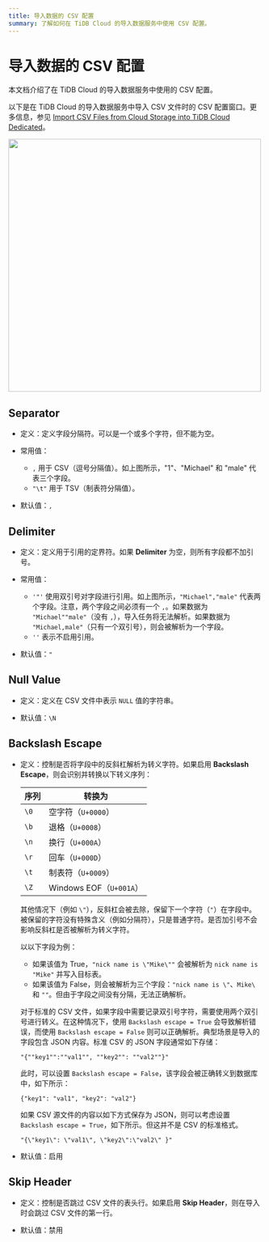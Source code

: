```yaml
---
title: 导入数据的 CSV 配置
summary: 了解如何在 TiDB Cloud 的导入数据服务中使用 CSV 配置。
---
```


# 导入数据的 CSV 配置

本文档介绍了在 TiDB Cloud 的导入数据服务中使用的 CSV 配置。

以下是在 TiDB Cloud 的导入数据服务中导入 CSV 文件时的 CSV 配置窗口。更多信息，参见 [Import CSV Files from Cloud Storage into TiDB Cloud Dedicated](/tidb-cloud/import-csv-files.md)。

<img src="https://docs-download.pingcap.com/media/images/docs/tidb-cloud/import-data-csv-config.png" width="500" />

## Separator

- 定义：定义字段分隔符。可以是一个或多个字符，但不能为空。

- 常用值：

    * `,` 用于 CSV（逗号分隔值）。如上图所示，"1"、"Michael" 和 "male" 代表三个字段。
    * `"\t"` 用于 TSV（制表符分隔值）。

- 默认值：`,`


## Delimiter

- 定义：定义用于引用的定界符。如果 **Delimiter** 为空，则所有字段都不加引号。

- 常用值：

    * `'"'` 使用双引号对字段进行引用。如上图所示，`"Michael","male"` 代表两个字段。注意，两个字段之间必须有一个 `,`。如果数据为 `"Michael""male"`（没有 `,`），导入任务将无法解析。如果数据为 `"Michael,male"`（只有一个双引号），则会被解析为一个字段。
    * `''` 表示不启用引用。

- 默认值：`"`


## Null Value

- 定义：定义在 CSV 文件中表示 `NULL` 值的字符串。

- 默认值：`\N`


## Backslash Escape

- 定义：控制是否将字段中的反斜杠解析为转义字符。如果启用 **Backslash Escape**，则会识别并转换以下转义序列：

    | 序列    | 转换为                      |
    |---------|-----------------------------|
    | `\0`    | 空字符（`U+0000`）          |
    | `\b`    | 退格（`U+0008`）            |
    | `\n`    | 换行（`U+000A`）            |
    | `\r`    | 回车（`U+000D`）            |
    | `\t`    | 制表符（`U+0009`）          |
    | `\Z`    | Windows EOF（`U+001A`）     |

    其他情况下（例如 `\"`），反斜杠会被去除，保留下一个字符（`"`）在字段中。被保留的字符没有特殊含义（例如分隔符），只是普通字符。是否加引号不会影响反斜杠是否被解析为转义字符。

    以以下字段为例：

    - 如果该值为 True，`"nick name is \"Mike\""` 会被解析为 `nick name is "Mike"` 并写入目标表。
    - 如果该值为 False，则会被解析为三个字段：`"nick name is \"`、`Mike\` 和 `""`。但由于字段之间没有分隔，无法正确解析。

    对于标准的 CSV 文件，如果字段中需要记录双引号字符，需要使用两个双引号进行转义。在这种情况下，使用 `Backslash escape = True` 会导致解析错误，而使用 `Backslash escape = False` 则可以正确解析。典型场景是导入的字段包含 JSON 内容。标准 CSV 的 JSON 字段通常如下存储：

    `"{""key1"":""val1"", ""key2"": ""val2""}"`

    此时，可以设置 `Backslash escape = False`，该字段会被正确转义到数据库中，如下所示：

    `{"key1": "val1", "key2": "val2"}`

    如果 CSV 源文件的内容以如下方式保存为 JSON，则可以考虑设置 `Backslash escape = True`，如下所示。但这并不是 CSV 的标准格式。

    `"{\"key1\": \"val1\", \"key2\":\"val2\" }"`

- 默认值：启用


## Skip Header

- 定义：控制是否跳过 CSV 文件的表头行。如果启用 **Skip Header**，则在导入时会跳过 CSV 文件的第一行。

- 默认值：禁用